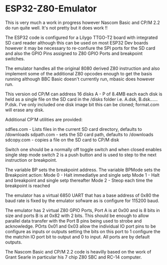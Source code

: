 # ESP32-Z80-Emulator

This is very much a work in progress however Nascom Basic and CP/M 2.2 do run quite well.
It's not pretty but it does work !!

The ESP32 code is configured for a Lilygo TTGO-T2 board with integrated SD card reader although this can be used on most ESP32 Dev boards however it may be necessary to re-confiure the SPI ports for the SD card and also the GPIO Pins assigned to Z80 GPIO Ports and breakpoint switches.

The emulator handles all the original 8080 derived Z80 instruction and also implement some of the additional Z80 opcodes enough to get the basis running although BBC Basic doesn't currently run, mbasic does however run.

This version od CP/M can address 16 disks A - P of 8.4MB each each disk is held as a single file on the SD card in the /disks folder i.e. A.dsk, B.dsk...... P.dsk.
I've only included one disk image bit this can be cloned; format.com will erase any disk.

Additional CP'M utilities are provided:

sdfies.com  - Lists files in the current SD card directory, defaults to /downloads
sdpath.com - sets the SD card path, defaults to /downloads
sdcopy.com - copies a file on the SD card to CP/M disk

Switch one should be a normally off toggle switch and when closed enables single step mode switch 2 is a push button and is used to step to the next instruction or breakpoint.

The variable BP sets the breakpoint address.
The variable BPMode sets the Breakpoint action:
Mode 0 - Halt immediatlye and single setp
Mode 1 - Halt and breakpoint and single setp thereafter
Mode 2 - Steop each time the breakpoint is reached

The emulator has a virtual 6850 UART that has a base address of 0x80 the baud rate is fixed by the emulator sofware as is configure for 115200 baud.

The emulator has 2 virtual Z80 GPIO Ports, Port A is at 0x00 and is 8 bits in size and ports B is at 0x82 with 2 bits. This should be enough to allow parallel data transfer with the Port B pins being used to strobe and acknowledge.
POrts 0x01 and 0x03 allow the individual IO port pins to be configure as inputs or outputs setting the bits on this port to 1 configure the the matchin IO port bit to output and 0 to input. All ports are by default outputs.

The Nascom Basic and CP/M 2.2 code is heavilly based on the work of Grant Searle in particular his 7 chip Z80 SBC and RC-14 computer.




